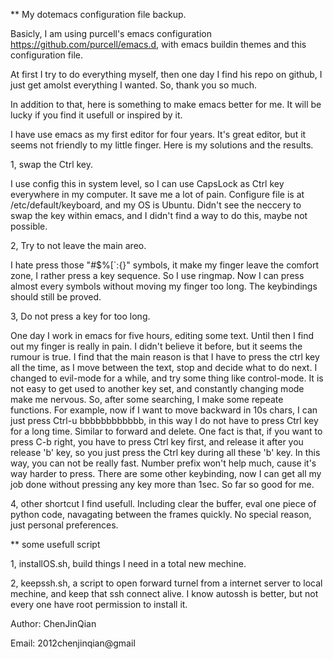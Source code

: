 ** My dotemacs configuration file backup.

Basicly, I am using purcell's emacs configuration https://github.com/purcell/emacs.d, with emacs buildin themes and this configuration file. 

At first I try to do everything myself, then one day I find his repo on github, I just get amolst everything I wanted. So, thank you so much. 

In addition to that, here is something to make emacs better for me. It will be lucky if you find it usefull or inspired by it.

I have use emacs as my first editor for four years. It's great editor, but it seems not friendly to my little finger. Here is my solutions and the results.

1, swap the Ctrl key.

I use config this in system level, so I can use CapsLock as Ctrl key everywhere in my computer. It save me a lot of pain. Configure file is at /etc/default/keyboard,  and my OS is Ubuntu. Didn't see the neccery to swap the key within emacs, and I didn't find a way to do this, maybe not possible.

2, Try to not leave the main areo.

I hate press those "#$%[`:{}"  symbols, it make my finger leave the comfort zone, I rather press a key sequence. So I use ringmap. Now I can press almost every symbols without moving my finger too long. The keybindings should still be proved.

3, Do not press a key for too long.

One day I work in emacs for five hours, editing some text. Until then I find out my finger is really in pain. I didn't believe it before, but it seems the rumour is true. I find that the main reason is that I have to press the ctrl key all the time, as I move between the text, stop and decide what to do next. I changed to evil-mode for a while, and try some thing like control-mode. It is not easy to get used to another key set, and constantly changing mode make me nervous. So, after some searching, I make some repeate functions. For example, now if I want to move backward in 10s chars, I can just press Ctrl-u bbbbbbbbbbbb, in this way I do not have to press Ctrl key for a long time. Similar to forward and delete. One fact is that, if you want to press C-b right, you have to press Ctrl key first, and release it after you release 'b' key, so you just press the Ctrl key during all these 'b' key. In this way, you can not be really fast. Number prefix won't help much, cause it's way harder to press. There are some other keybinding, now I can get all my job done without pressing any key more than 1sec. So far so good for me.

4, other shortcut I find usefull. Including clear the buffer, eval one piece of python code, navagating between the frames quickly. No special reason, just personal preferences.

** some usefull script

1, installOS.sh,  build things I need in a total new mechine.

2, keepssh.sh, a script to open forward turnel from a internet server to local mechine, and keep that ssh connect alive.
    I know autossh is better, but not every one have root permission to install it.

Author: ChenJinQian

Email: 2012chenjinqian@gmail
